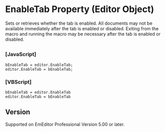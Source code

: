 # EnableTab Property (Editor Object)

Sets or retrieves whether the tab is enabled. All documents may not be available immediately after the tab is enabled or disabled. Exiting from the macro and running the macro may be necessary
after the tab is enabled or disabled.

## 

### \[JavaScript\]

```
bEnableTab = editor.EnableTab;
editor.EnableTab = bEnableTab;
```

### \[VBScript\]

```
bEnableTab = editor.EnableTab
editor.EnableTab = bEnableTab
```

## Version

Supported on EmEditor Professional Version 5.00 or later.
